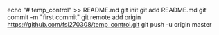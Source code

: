 echo "# temp_control" >> README.md
  git init
  git add README.md
  git commit -m "first commit"
  git remote add origin https://github.com/fsi270308/temp_control.git
  git push -u origin master
  
